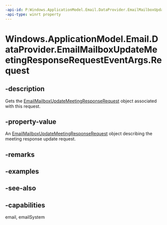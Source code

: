 ```yaml
---
-api-id: P:Windows.ApplicationModel.Email.DataProvider.EmailMailboxUpdateMeetingResponseRequestEventArgs.Request
-api-type: winrt property
---
```


<!-- Property syntax
public Windows.ApplicationModel.Email.DataProvider.EmailMailboxUpdateMeetingResponseRequest Request { get; }
-->

# Windows.ApplicationModel.Email.DataProvider.EmailMailboxUpdateMeetingResponseRequestEventArgs.Request

## -description
Gets the [EmailMailboxUpdateMeetingResponseRequest](emailmailboxupdatemeetingresponserequest.md) object associated with this request.

## -property-value
An [EmailMailboxUpdateMeetingResponseRequest](emailmailboxupdatemeetingresponserequest.md) object describing the meeting response update request.

## -remarks

## -examples

## -see-also

## -capabilities
email, emailSystem
